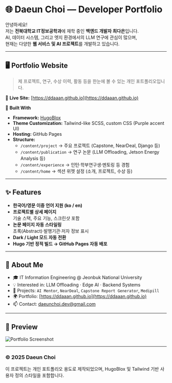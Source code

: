 # 🌐 Daeun Choi — Developer Portfolio

안녕하세요!  
저는 **전북대학교 IT정보공학과**에 재학 중인 **백엔드 개발자 최다은**입니다.  
AI, 데이터 시스템, 그리고 엣지 환경에서의 LLM 연구에 관심이 많으며,  
현재는 다양한 **웹 서비스 및 AI 프로젝트**를 개발하고 있습니다.

---

## 🖥️ Portfolio Website
> 제 프로젝트, 연구, 수상 이력, 활동 등을 한눈에 볼 수 있는 개인 포트폴리오입니다.

🔗 **Live Site:** [https://ddaaan.github.io](https://ddaaan.github.io)

📁 **Built With**
- **Framework:** [HugoBlox](https://hugoblox.com/)  
- **Theme Customization:** Tailwind-like SCSS, custom CSS (Purple accent UI)  
- **Hosting:** GitHub Pages  
- **Structure:**  
  - `/content/project` → 주요 프로젝트 (Capstone, NearDeal, Django 등)  
  - `/content/publication` → 연구 논문 (LLM Offloading, Jetson Energy Analysis 등)  
  - `/content/experience` → 인턴·학부연구생·멘토링 등 경험  
  - `/content/home` → 섹션 위젯 설정 (소개, 프로젝트, 수상 등)

---

## ✨ Features
- **한국어/영문 이중 언어 지원 (ko / en)**
- **프로젝트별 상세 페이지**  
  기술 스택, 주요 기능, 스크린샷 포함
- **논문 페이지 자동 스타일링**  
  초록(Abstract)·발행기관·저자 정보 표시
- **Dark / Light 모드 자동 전환**
- **Hugo 기반 정적 빌드 → GitHub Pages 자동 배포**

---

## 💼 About Me
- 🎓 IT Information Engineering @ Jeonbuk National University  
- 💡 Interested in: LLM Offloading · Edge AI · Backend Systems  
- 🧠 Projects: `AI Mentor`, `NearDeal`, `Capstone Report Generator`, `Medipill`  
- 🌍 Portfolio: [https://ddaaan.github.io](https://ddaaan.github.io)  
- 📫 Contact: [daeunchoi.dev@gmail.com](mailto:daeunchoi.dev@gmail.com)

---

## 📸 Preview
![Portfolio Screenshot](./uploads/portfolio-preview.jpg)

---

### © 2025 Daeun Choi
이 프로젝트는 개인 포트폴리오 용도로 제작되었으며, HugoBlox 및 Tailwind 기반 사용자 정의 스타일을 포함합니다.
